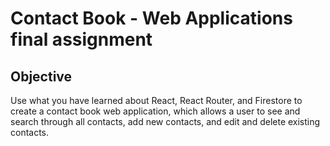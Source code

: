 # Contact Book - Web Applications final assignment

## Objective
Use what you have learned about React, React Router, and Firestore to create a contact book web application, which allows a user to see and search through all contacts, add new contacts, and edit and delete existing contacts.
